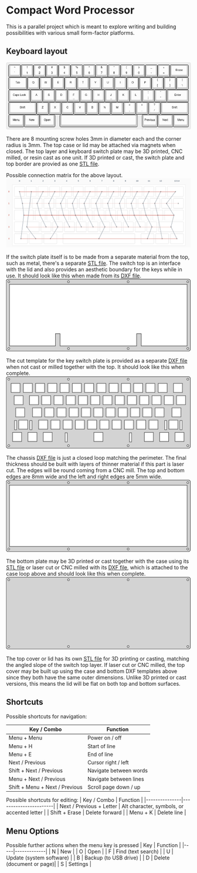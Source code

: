 # Compact Word Processor

This is a parallel project which is meant to explore writing and building possibilities with various small form-factor platforms.

## Keyboard layout

![keyboard layout](https://raw.githubusercontent.com/cypnk/WordProcessor/master/hardware/compact/layout.png)

There are 8 mounting screw holes 3mm in diameter each and the corner radius is 3mm. The top case or lid may be attached via magnets when closed.
The top layer and keyboard switch plate may be 3D printed, CNC milled, or resin cast as one unit. If 3D printed or cast, the switch plate and top border are provied as one [STL file](https://github.com/cypnk/WordProcessor/blob/master/hardware/compact/switchplate.stl).

Possible connection matrix for the above layout.
![wiring layout](https://raw.githubusercontent.com/cypnk/WordProcessor/master/hardware/compact/matrix.png)

If the switch plate itself is to be made from a separate material from the top, such as metal, there's a separate [STL file](https://github.com/cypnk/WordProcessor/blob/master/hardware/compact/switchtop.stl). The switch top is an interface with the lid and also provides an aesthetic boundary for the keys while in use. It should look like this when made from its [DXF file](https://raw.githubusercontent.com/cypnk/WordProcessor/master/hardware/compact/switchtop.dxf).
![switch top template](https://raw.githubusercontent.com/cypnk/WordProcessor/master/hardware/compact/switchtop.svg)

The cut template for the key switch plate is provided as a separate [DXF file](https://raw.githubusercontent.com/cypnk/WordProcessor/master/hardware/compact/switchplate.dxf) when not cast or milled together with the top. It should look like this when complete.
![switch laser cut template](https://raw.githubusercontent.com/cypnk/WordProcessor/master/hardware/compact/switchlasertpl.svg)

The chassis [DXF file](https://raw.githubusercontent.com/cypnk/WordProcessor/master/hardware/compact/case.dxf) is just a closed loop matching the perimeter. The final thickness should be built with layers of thinner material if this part is laser cut. The edges will be round coming from a CNC mill. The top and bottom edges are 8mm wide and the left and right edges are 5mm wide.
![case cut template](https://raw.githubusercontent.com/cypnk/WordProcessor/master/hardware/compact/caselasertpl.svg)

The bottom plate may be 3D printed or cast together with the case using its [STL file](https://github.com/cypnk/WordProcessor/blob/master/hardware/compact/bottomcase.stl) or laser cut or CNC milled with its [DXF file](https://github.com/cypnk/WordProcessor/blob/master/hardware/compact/bottom.dxf), which is attached to the case loop above and should look like this when complete.
![bottom plate cut template](https://github.com/cypnk/WordProcessor/blob/master/hardware/compact/bottomlasertpl.svg)

The top cover or lid has its own [STL file](https://github.com/cypnk/WordProcessor/blob/master/hardware/compact/topcover.stl) for 3D printing or casting, matching the angled slope of the switch top layer. If laser cut or CNC milled, the top cover may be built up using the case and bottom DXF templates above since they both have the same outer dimensions. Unlike 3D printed or cast versions, this means the lid will be flat on both top and bottom surfaces.

## Shortcuts

Possible shortcuts for navigation:

| Key / Combo	| Function		|
|---------------|-----------------------|
| Menu + Menu		| Power on / off |
| Menu + H		| Start of line |
| Menu + E		| End of line |
| Next / Previous	| Cursor right / left |
| Shift + Next / Previous | Navigate between words |
| Menu + Next / Previous | Navigate between lines |
| Shift + Menu + Next / Previous | Scroll page down / up |

Possible shortcuts for editing:
| Key / Combo	| Function 		|
|---------------|-----------------------|
| Next / Previous + Letter	| Alt character, symbols, or accented letter |
| Shift + Erase | Delete forward |
| Menu + K | Delete line |

## Menu Options

Possible further actions when the menu key is pressed 
| Key	| Function		|
|-----|-------------|
| N | New |
| O | Open |
| F | Find (text search) |
| U | Update (system software) | 
| B | Backup (to USB drive) |
| D | Delete (document or page)|
| S | Settings |
